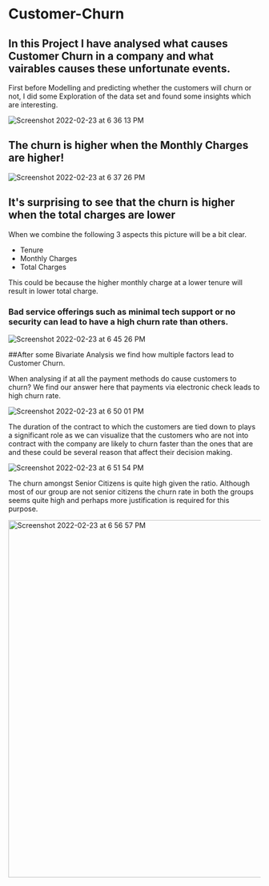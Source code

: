 # Customer-Churn

## In this Project I have analysed what causes Customer Churn in a company and what vairables causes these unfortunate events.

First before Modelling and predicting whether the customers will churn or not, I did some Exploration of the data set and found some insights which are interesting.

![Screenshot 2022-02-23 at 6 36 13 PM](https://user-images.githubusercontent.com/54794852/155375155-7b6fcb1b-aa07-409a-85f2-e9be2671e3b4.png)

## The churn is higher when the Monthly Charges are higher!


![Screenshot 2022-02-23 at 6 37 26 PM](https://user-images.githubusercontent.com/54794852/155375370-34f882f1-fdce-4512-9355-f0a186401324.png)

## It's surprising to see that the churn is higher when the total charges are lower

When we combine the following 3 aspects this picture will be a bit clear.
- Tenure
- Monthly Charges
- Total Charges

This could be because the higher monthly charge at a lower tenure will result in lower total charge.

### Bad service offerings such as minimal tech support or no security can lead to have a high churn rate than others.

![Screenshot 2022-02-23 at 6 45 26 PM](https://user-images.githubusercontent.com/54794852/155376688-36cba069-73fb-4207-83e0-2eedcec2494c.png)


##After some Bivariate Analysis we find how multiple factors lead to Customer Churn.


When analysing if at all the payment methods do cause customers to churn? We find our answer here that payments via electronic check leads to high churn rate.

![Screenshot 2022-02-23 at 6 50 01 PM](https://user-images.githubusercontent.com/54794852/155377407-d870b1fa-0c72-4076-8981-7af9f70ec58f.png)



The duration of the contract to which the customers are tied down to plays a significant role as we can visualize that the customers who are not into contract with the company are likely to churn faster than the ones that are and these could be several reason that affect their decision making.

![Screenshot 2022-02-23 at 6 51 54 PM](https://user-images.githubusercontent.com/54794852/155377722-3e5c941a-04ea-4eba-a5b0-2a5028ad03f4.png)



The churn amongst Senior Citizens is quite high given the ratio. Although most of our group are not senior citizens the churn rate in both the groups seems quite high and perhaps more justification is required for this purpose.

<img width="714" alt="Screenshot 2022-02-23 at 6 56 57 PM" src="https://user-images.githubusercontent.com/54794852/155378578-b27862aa-431c-40c1-bbfd-15a57d50809b.png">

